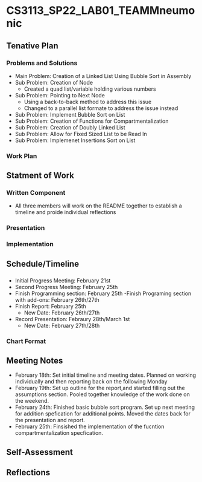 # CS3113_SP22_LAB01_TEAMMneumonic

## Tenative Plan 
### Problems and Solutions
-  Main Problem: Creation of a Linked List Using Bubble Sort in Assembly 
-  Sub Problem: Creation of Node
   - Created a quad list/variable holding various numbers
-  Sub Problem: Pointing to Next Node
   -  Using a back-to-back method to address this issue
   -   Changed to a parallel list formate to address the issue instead
- Sub Problem: Implement Bubble Sort on List
- Sub Problem: Creation of Functions for Compartmentalization
- Sub Problem: Creation of Doubly Linked List
- Sub Problem: Allow for Fixed Sized List to be Read In 
- Sub Problem: Implemenet Insertions Sort on List 
### Work Plan

## Statment of Work 

### Written Component
-  All three members will work on the README together to establish a timeline and proide individual reflections
### Presentation

### Implementation

## Schedule/Timeline 
### 
-  Initial Progress Meeting: February 21st
-  Second Progress Meeting: February 25th
-  Finish Programming section: February 25th
   -Finish Programing section with add-ons: February 26th/27th
-  Finish Report: February 25th
   - New Date: February 26th/27th 
-  Record Presentation: Febraury 28th/March 1st 
   - New Date: February 27th/28th  
### Chart Format 
 
## Meeting Notes
-  February 18th: Set initial timeline and meeting dates. Planned on working individually and then reporting back on the following Monday 
-  February 19th: Set up outline for the report,and started filling out the assumptions section. Pooled together knowledge of the work done on the weekend.
-  February 24th: Finished basic bubble sort program. Set up next meeting for addition spefication for additional points. Moved the dates back for the presentation and report.
-  February 25th: Finsished the implementation of the fucntion compartmentalization specfication.  
 
 ## Self-Assessment 
 
 ## Reflections
 
   
